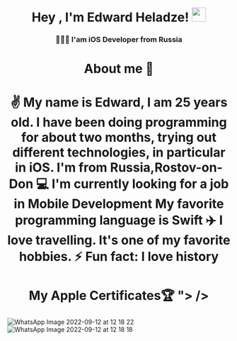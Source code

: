 <h1 align="center">Hey 
, I'm Edward Heladze!<a href="https://snipp.ru/handbk/emoji target="_blank""></a> 
<img src="https://github.com/blackcater/blackcater/raw/main/images/Hi.gif" height="32"/></h1>
<h3 align="center"> 👨🏻‍💻 I'am iOS Developer from Russia </h3>
<h1 align="center">About me 💬
<h1 align="center"> ✌️ My name is Edward, I am 25 years old. 
I have been doing programming for about two months, trying out different technologies, in particular in iOS.
I'm from Russia,Rostov-on-Don
💻 I'm currently looking for a job in Mobile Development
  My favorite programming language is Swift
✈️ I love travelling. It's one of my favorite hobbies.
⚡ Fun fact: I love history </h3>


<h1 align="center">My Apple Certificates🏆 "></a> /></h1>
<h3 align="center"> </h3>



![WhatsApp Image 2022-09-12 at 12 18 22](https://user-images.githubusercontent.com/94724654/189617975-70c5a008-e958-411a-895e-56bd99b3c450.jpeg)
![WhatsApp Image 2022-09-12 at 12 18 18](https://user-images.githubusercontent.com/94724654/189618000-f9458549-b5ab-4129-b993-6fe98186b366.jpeg)
